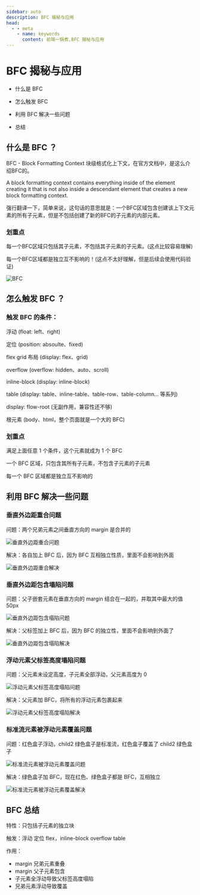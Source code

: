 ```yaml
---
sidebar: auto
description: BFC 揭秘与应用
head:
  - - meta
    - name: keywords
      content: 前端一锅煮,BFC 揭秘与应用
---
```


# BFC 揭秘与应用

- 什么是 BFC

- 怎么触发 BFC

- 利用 BFC 解决一些问题

- 总结

## 什么是 BFC ？

BFC - Block Formatting Context 块级格式化上下文，在官方文档中，是这么介绍BFC的。

A block formatting context contains everything inside of the element creating it that is not also inside a descendant element that creates a new block formatting context.

强行翻译一下，简单来说，这句话的意思就是：一个BFC区域包含创建该上下文元素的所有子元素，但是不包括创建了新的BFC的子元素的内部元素。

### 划重点

每一个BFC区域只包括其子元素，不包括其子元素的子元素。(这点比较容易理解)

每一个BFC区域都是独立互不影响的！(这点不太好理解，但是后续会使用代码验证)

![BFC](https://pic2.zhimg.com/80/v2-00cca0e24398f8ed5f9d941601db0035_1440w.webp)

## 怎么触发 BFC ？

### 触发 BFC 的条件：

浮动 (float: left、right)

定位 (position: absoulte、fixed)

flex grid 布局 (display: flex、grid)

overflow (overflow: hidden、auto、scroll)

inline-block (display: inline-block)

table (display: table、inline-table、table-row、table-column… 等系列)

display: flow-root (无副作用，兼容性还不够)

根元素 (body、html，整个页面就是一个大的  BFC)

### 划重点

满足上面任意 1 个条件，这个元素就成为 1 个 BFC

一个 BFC 区域，只包含其所有子元素，不包含子元素的子元素

每一个 BFC 区域都是独立互不影响的

## 利用 BFC 解决一些问题

### 垂直外边距重合问题

问题：两个兄弟元素之间垂直方向的 margin 是合并的

![垂直外边距重合问题](https://pic3.zhimg.com/80/v2-e499e441066bf4f7ecf110a8f59b8de2_1440w.webp)

解决：各自加上 BFC 后，因为 BFC 互相独立性质，里面不会影响到外面

![垂直外边距重合解决](https://pic2.zhimg.com/80/v2-280f75295e67b936e1660ad643c29789_1440w.webp)

### 垂直外边距包含塌陷问题

问题：父子嵌套元素在垂直方向的 margin 结合在一起的，并取其中最大的值 50px

![垂直外边距包含塌陷问题](https://pic1.zhimg.com/80/v2-6962d7ddcd4da4526a065c3ddf549208_1440w.webp)

解决：父标签加上 BFC 后，因为 BFC 的独立性，里面不会影响到外面了

![垂直外边距包含塌陷解决](https://pic2.zhimg.com/80/v2-31b3c0b5536fc35b74795ab08d9a86ed_1440w.webp)

### 浮动元素父标签高度塌陷问题

问题：父元素未设定高度，子元素全部浮动，父元素高度为 0

![浮动元素父标签高度塌陷问题](https://pic3.zhimg.com/80/v2-12db38788cb169f2812ccf3d91e169b2_1440w.webp)

解决：父元素加 BFC，将所有的浮动元素包裹起来

![浮动元素父标签高度塌陷解决](https://pic3.zhimg.com/80/v2-a87941521df051229be0a10348afe69e_1440w.webp)

### 标准流元素被浮动元素覆盖问题

问题：红色盒子浮动，child2 绿色盒子是标准流，红色盒子覆盖了 child2 绿色盒子

![标准流元素被浮动元素覆盖问题](https://pic2.zhimg.com/80/v2-82433ad7877c9f30a35cae36f891edf5_1440w.webp)

解决：绿色盒子加 BFC，现在红色、绿色盒子都是 BFC，互相独立

![标准流元素被浮动元素覆盖解决](https://pic3.zhimg.com/80/v2-1234802e762b5f62ec783de0fadbbb16_1440w.webp)

## BFC 总结

特性：只包括子元素的独立块

触发：浮动 定位 flex，inline-block overflow table

作用：
- margin 兄弟元素重叠
- margin 父子元素包含
- 子元素全浮动导致父标签高度塌陷
- 兄弟元素浮动导致覆盖
